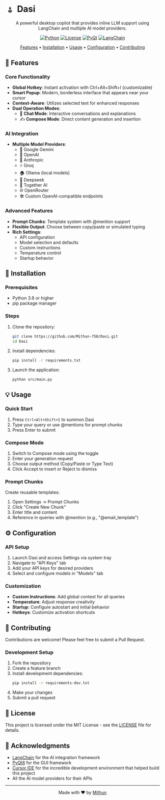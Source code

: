 # <img src="src/assets/Dasi.png" alt="Dasi Logo" width="32" style="vertical-align: middle"> Dasi

<div align="center">

A powerful desktop copilot that provides inline LLM support using LangChain and multiple AI model providers.

[![Python](https://img.shields.io/badge/Python-3.8+-blue.svg)](https://www.python.org/downloads/)
[![License](https://img.shields.io/badge/License-MIT-green.svg)](LICENSE)
[![PyQt](https://img.shields.io/badge/PyQt-6.0+-blue.svg)](https://www.riverbankcomputing.com/software/pyqt/)
[![LangChain](https://img.shields.io/badge/LangChain-Latest-orange.svg)](https://python.langchain.com/)

[Features](#features) • [Installation](#installation) • [Usage](#usage) • [Configuration](#configuration) • [Contributing](#contributing)

</div>

## 🌟 Features

### Core Functionality
- **Global Hotkey**: Instant activation with Ctrl+Alt+Shift+I (customizable)
- **Smart Popup**: Modern, borderless interface that appears near your cursor
- **Context-Aware**: Utilizes selected text for enhanced responses
- **Dual Operation Modes**:
  - 💬 **Chat Mode**: Interactive conversations and explanations
  - ✍️ **Compose Mode**: Direct content generation and insertion

### AI Integration
- **Multiple Model Providers**:
  - 🧠 Google Gemini
  - 🤖 OpenAI
  - 🔮 Anthropic
  - ⚡ Groq
  - 🏠 Ollama (local models)
  - 🌊 Deepseek
  - 🤝 Together AI
  - 🌐 OpenRouter
  - 🛠️ Custom OpenAI-compatible endpoints

### Advanced Features
- **Prompt Chunks**: Template system with @mention support
- **Flexible Output**: Choose between copy/paste or simulated typing
- **Rich Settings**:
  - API configuration
  - Model selection and defaults
  - Custom instructions
  - Temperature control
  - Startup behavior

## 🚀 Installation

### Prerequisites
- Python 3.8 or higher
- pip package manager

### Steps

1. Clone the repository:
   ```bash
   git clone https://github.com/Mithun-750/Dasi.git
   cd Dasi
   ```

2. Install dependencies:
   ```bash
   pip install -r requirements.txt
   ```

3. Launch the application:
   ```bash
   python src/main.py
   ```

## 💡 Usage

### Quick Start
1. Press `Ctrl+Alt+Shift+I` to summon Dasi
2. Type your query or use @mentions for prompt chunks
3. Press Enter to submit

### Compose Mode
1. Switch to Compose mode using the toggle
2. Enter your generation request
3. Choose output method (Copy/Paste or Type Text)
4. Click Accept to insert or Reject to dismiss

### Prompt Chunks
Create reusable templates:
1. Open Settings → Prompt Chunks
2. Click "Create New Chunk"
3. Enter title and content
4. Reference in queries with @mention (e.g., "@email_template")

## ⚙️ Configuration

### API Setup
1. Launch Dasi and access Settings via system tray
2. Navigate to "API Keys" tab
3. Add your API keys for desired providers
4. Select and configure models in "Models" tab

### Customization
- **Custom Instructions**: Add global context for all queries
- **Temperature**: Adjust response creativity
- **Startup**: Configure autostart and initial behavior
- **Hotkeys**: Customize activation shortcuts

## 🤝 Contributing

Contributions are welcome! Please feel free to submit a Pull Request.

### Development Setup
1. Fork the repository
2. Create a feature branch
3. Install development dependencies:
   ```bash
   pip install -r requirements-dev.txt
   ```
4. Make your changes
5. Submit a pull request

## 📝 License

This project is licensed under the MIT License - see the [LICENSE](LICENSE) file for details.

## 🙏 Acknowledgments

- [LangChain](https://python.langchain.com/) for the AI integration framework
- [PyQt6](https://www.riverbankcomputing.com/software/pyqt/) for the GUI framework
- [Cursor IDE](https://cursor.sh/) for the incredible development environment that helped build this project
- All the AI model providers for their APIs

---

<div align="center">
Made with ❤️ by <a href="https://github.com/Mithun-750">Mithun</a>
</div>
